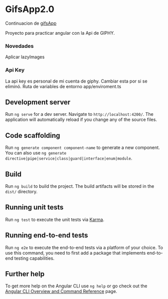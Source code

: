 # GifsApp2.0
Continuacion de [gifsApp](https://github.com/santiagoieshna/gifsApp)

Proyecto para practicar angular con la Api de GIPHY.

### Novedades

Aplicar lazyImages

### Api Key

La api key es personal de mi cuenta de giphy. Cambiar esta por si se eliminó.
Ruta de variables de entorno app/enviroment.ts

## Development server

Run `ng serve` for a dev server. Navigate to `http://localhost:4200/`. The application will automatically reload if you change any of the source files.

## Code scaffolding

Run `ng generate component component-name` to generate a new component. You can also use `ng generate directive|pipe|service|class|guard|interface|enum|module`.

## Build

Run `ng build` to build the project. The build artifacts will be stored in the `dist/` directory.

## Running unit tests

Run `ng test` to execute the unit tests via [Karma](https://karma-runner.github.io).

## Running end-to-end tests

Run `ng e2e` to execute the end-to-end tests via a platform of your choice. To use this command, you need to first add a package that implements end-to-end testing capabilities.

## Further help

To get more help on the Angular CLI use `ng help` or go check out the [Angular CLI Overview and Command Reference](https://angular.io/cli) page.
